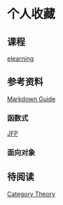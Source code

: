 # 个⼈收藏
## 课程
[elearning](https://elearning.fudan.edu.cn/courses)
## 参考资料 
[Markdown Guide](https://www.markdownguide.org)
### 函数式
[JFP](https://www.cambridge.org/core/journals/journal-of-functional-programming)
### ⾯向对象
## 待阅读 
[Category Theory](http://www.appliedcategorytheory.org/what-is-applied-category-theory/)